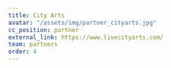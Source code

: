 ```yaml
---
title: City Arts
avatar: "/assets/img/partner_cityarts.jpg"
cc_position: partner
external_link: https://www.livecityarts.com/
team: partners
order: 4
---
```


